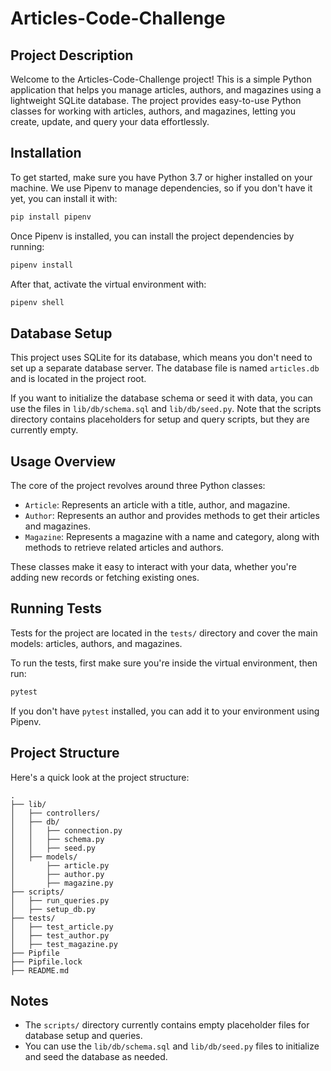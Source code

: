 # Articles-Code-Challenge

## Project Description
Welcome to the Articles-Code-Challenge project! This is a simple Python application that helps you manage articles, authors, and magazines using a lightweight SQLite database. The project provides easy-to-use Python classes for working with articles, authors, and magazines, letting you create, update, and query your data effortlessly.

## Installation

To get started, make sure you have Python 3.7 or higher installed on your machine. We use Pipenv to manage dependencies, so if you don't have it yet, you can install it with:

```bash
pip install pipenv
```

Once Pipenv is installed, you can install the project dependencies by running:

```bash
pipenv install
```

After that, activate the virtual environment with:

```bash
pipenv shell
```

## Database Setup

This project uses SQLite for its database, which means you don't need to set up a separate database server. The database file is named `articles.db` and is located in the project root.

If you want to initialize the database schema or seed it with data, you can use the files in `lib/db/schema.sql` and `lib/db/seed.py`. Note that the scripts directory contains placeholders for setup and query scripts, but they are currently empty.

## Usage Overview

The core of the project revolves around three Python classes:

- `Article`: Represents an article with a title, author, and magazine.
- `Author`: Represents an author and provides methods to get their articles and magazines.
- `Magazine`: Represents a magazine with a name and category, along with methods to retrieve related articles and authors.

These classes make it easy to interact with your data, whether you're adding new records or fetching existing ones.

## Running Tests

Tests for the project are located in the `tests/` directory and cover the main models: articles, authors, and magazines.

To run the tests, first make sure you're inside the virtual environment, then run:

```bash
pytest
```

If you don't have `pytest` installed, you can add it to your environment using Pipenv.

## Project Structure

Here's a quick look at the project structure:

```
.
├── lib/
│   ├── controllers/
│   ├── db/
│   │   ├── connection.py
│   │   ├── schema.py
│   │   ├── seed.py
│   ├── models/
│       ├── article.py
│       ├── author.py
│       ├── magazine.py
├── scripts/
│   ├── run_queries.py
│   ├── setup_db.py
├── tests/
│   ├── test_article.py
│   ├── test_author.py
│   ├── test_magazine.py
├── Pipfile
├── Pipfile.lock
├── README.md
```

## Notes

- The `scripts/` directory currently contains empty placeholder files for database setup and queries.
- You can use the `lib/db/schema.sql` and `lib/db/seed.py` files to initialize and seed the database as needed.

